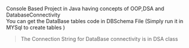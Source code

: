  Console Based Project in Java having concepts of OOP,DSA and DatabaseConnectivity<br/>
 You can get the DataBase tables code in DBSchema File (Simply run it in MYSql to create tables )<br/>
 >The Connection String for DataBase connectivity is in DSA class <br/>
